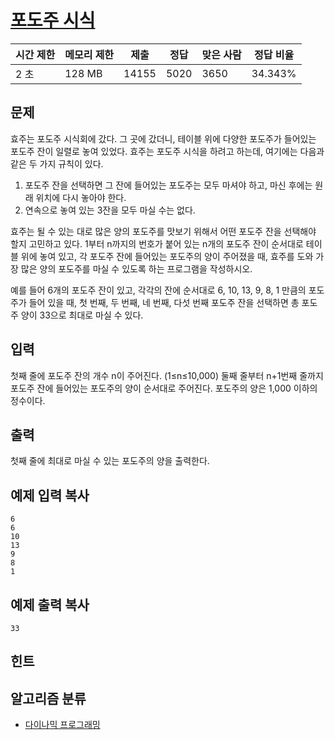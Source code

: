 # [포도주 시식](https://www.acmicpc.net/problem/2156)

| 시간 제한 | 메모리 제한 | 제출    | 정답   | 맞은 사람 | 정답 비율   |
| ----- | ------ | ----- | ---- | ----- | ------- |
| 2 초   | 128 MB | 14155 | 5020 | 3650  | 34.343% |

## 문제

효주는 포도주 시식회에 갔다. 그 곳에 갔더니, 테이블 위에 다양한 포도주가 들어있는 포도주 잔이 일렬로 놓여 있었다. 효주는 포도주 시식을 하려고 하는데, 여기에는 다음과 같은 두 가지 규칙이 있다.

1. 포도주 잔을 선택하면 그 잔에 들어있는 포도주는 모두 마셔야 하고, 마신 후에는 원래 위치에 다시 놓아야 한다.
2. 연속으로 놓여 있는 3잔을 모두 마실 수는 없다.

효주는 될 수 있는 대로 많은 양의 포도주를 맛보기 위해서 어떤 포도주 잔을 선택해야 할지 고민하고 있다. 1부터 n까지의 번호가 붙어 있는 n개의 포도주 잔이 순서대로 테이블 위에 놓여 있고, 각 포도주 잔에 들어있는 포도주의 양이 주어졌을 때, 효주를 도와 가장 많은 양의 포도주를 마실 수 있도록 하는 프로그램을 작성하시오. 

예를 들어 6개의 포도주 잔이 있고, 각각의 잔에 순서대로 6, 10, 13, 9, 8, 1 만큼의 포도주가 들어 있을 때, 첫 번째, 두 번째, 네 번째, 다섯 번째 포도주 잔을 선택하면 총 포도주 양이 33으로 최대로 마실 수 있다.

## 입력

첫째 줄에 포도주 잔의 개수 n이 주어진다. (1≤n≤10,000) 둘째 줄부터 n+1번째 줄까지 포도주 잔에 들어있는 포도주의 양이 순서대로 주어진다. 포도주의 양은 1,000 이하의 정수이다.

## 출력

첫째 줄에 최대로 마실 수 있는 포도주의 양을 출력한다.

## 예제 입력 복사

```
6
6
10
13
9
8
1

```

## 예제 출력 복사

```
33
```

## 힌트

## 알고리즘 분류

- [다이나믹 프로그래밍](https://www.acmicpc.net/problem/tag/%EB%8B%A4%EC%9D%B4%EB%82%98%EB%AF%B9%20%ED%94%84%EB%A1%9C%EA%B7%B8%EB%9E%98%EB%B0%8D)